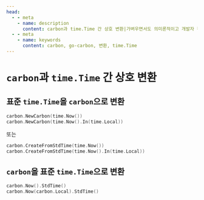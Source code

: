 ```yaml
---
head:
  - - meta
    - name: description
      content: carbon과 time.Time 간 상호 변환|가벼우면서도 의미론적이고 개발자 친화적인 golang 시간 처리 라이브러리
  - - meta
    - name: keywords
      content: carbon, go-carbon, 변환, time.Time
---
```


# `carbon`과 `time.Time` 간 상호 변환

## 표준 `time.Time`을 `carbon`으로 변환

```go
carbon.NewCarbon(time.Now())
carbon.NewCarbon(time.Now().In(time.Local))
```
또는
```go
carbon.CreateFromStdTime(time.Now())
carbon.CreateFromStdTime(time.Now().In(time.Local))
```

## `carbon`을 표준 `time.Time`으로 변환

```go
carbon.Now().StdTime()
carbon.Now(carbon.Local).StdTime()
``` 